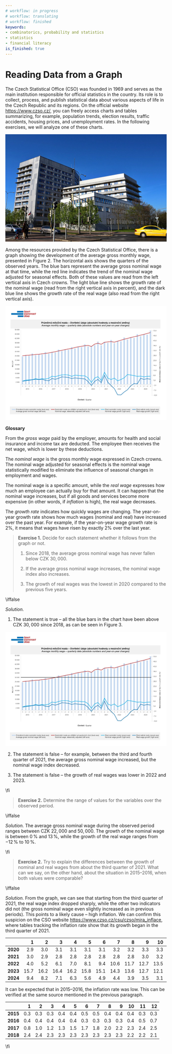 ```yaml
---
# workflow: in progress
# workflow: translating
# workflow: finished
keywords:
- combinatorics, probability and statistics
- statistics
- financial literacy
is_finished: true
---
```


# Reading Data from a Graph

The Czech Statistical Office (CSO) was founded in 1969 and serves as the main institution responsible for official statistics in the country. 
Its role is to collect, process, and publish statistical data about various aspects of life in the Czech Republic and its regions. 
On the official website <https://www.czso.cz/>, you can freely access charts and tables summarizing, for example, 
population trends, election results, traffic accidents, housing prices, and unemployment rates. In the following exercises, we will analyze one 
of these charts.

![Headquarters of the Czech Statistical Office in Prague (2017)](03_graf_csu.jpg)

Among the resources provided by the Czech Statistical Office, there is a graph showing the development of the average gross monthly wage, 
presented in Figure 2. The horizontal axis shows the quarters of the observed years. The blue bars represent the average gross nominal wage at that 
time, while the red line indicates the trend of the nominal wage adjusted for seasonal effects. Both of these values are read from the left vertical 
axis in Czech crowns. The light blue line shows the growth rate of the nominal wage (read from the right vertical axis in percent), and the dark 
blue line shows the growth rate of the real wage (also read from the right vertical axis).

![Average Monthly Wage and Wage Growth](03_graf_1.jpg)

**Glossary**

From the *gross wage* paid by the employer, amounts for health and social insurance and income tax are deducted. The employee then receives the net wage, which is lower by these deductions.

The *nominal wage* is the gross monthly wage expressed in Czech crowns. The nominal wage adjusted for seasonal effects is the nominal wage statistically modified to eliminate the influence of seasonal changes in employment and wages.

The nominal wage is a specific amount, while the *real wage* expresses how much an employee can actually buy for that amount. It can happen that the nominal wage increases, but if all goods and services become more expensive (in other words, if *inflation* is high), the real wage decreases.

The *growth rate* indicates how quickly wages are changing. The year-on-year growth rate shows how much wages (nominal and real) have increased over the past year. For example, if the year-on-year wage growth rate is 2%, it means that wages have risen by exactly 2% over the last year.

>**Exercise 1.** Decide for each statement whether it follows from the graph or not.
>
>1. Since 2018, the average gross nominal wage has never fallen below CZK $30{,}000$.
>
>2. If the average gross nominal wage increases, the nominal wage index also increases.
>
>3. The growth of real wages was the lowest in 2020 compared to the previous five years.

\iffalse

*Solution.* 

1. The statement is true – all the blue bars in the chart have been above CZK $30{,}000$ since 2018, as can be seen in Figure 3.

![Average Monthly Wage and Wage Growth](03_graf_graf_2.jpg)

2. The statement is false – for example, between the third and fourth quarter of 2021, the average gross nominal wage increased, but the nominal wage index decreased.

3. The statement is false – the growth of real wages was lower in 2022 and 2023.

\fi

>**Exercise 2.** Determine the range of values for the variables over the observed period.

\iffalse

*Solution.* The average gross nominal wage during the observed period ranges between CZK $22{,}000$ and $50{,}000$.
The growth of the nominal wage is between $0\,\%$ and $13\,\%$, while the growth of the real wage ranges from $-12\,\%$ to $10\,\%$.

\fi

>**Exercise 2.** Try to explain the differences between the growth of nominal and real wages from about the third quarter of 2021. What can we say, on the other hand, about the situation in 2015–2016, when both values were comparable?

\iffalse

*Solution.* From the graph, we can see that starting from the third quarter of 2021, the real wage index dropped sharply, while the other two indicators did not (the gross nominal wage even slightly increased as in previous periods). This points to a likely cause – high inflation. We can confirm this suspicion on the CSO website <https://www.czso.cz/csu/czso/mira_inflace>, where tables tracking the inflation rate show that its growth began in the third quarter of 2021.

|  | 1 | 2 | 3 | 4 | 5 | 6 | 7 | 8 | 9 | 10 | 11 | 12 |
| - | -: | -: | -: | -: | -: | -: | -: | -: | -: | -: | -: | -: |
| **2020** | 2.9 | 3.0 | 3.1 | 3.1 | 3.1 | 3.1 | 3.2 | 3.2 | 3.3 | 3.3 | 3.2 | 3,2 |
| **2021** | 3.0 | 2.9 | 2.8 | 2.8 | 2.8 | 2.8 | 2.8 | 2.8 | 3.0 | 3.2 | 3.5 | 3,8 |
| **2022** | 4.0 | 5.2 | 6.1 | 7.0 | 8.1 | 9.4 | 10.6 | 11.7 | 12.7 | 13.5 | 14.4 | 15.1 |
| **2023** | 15.7 | 16.2 | 16.4 | 16.2 | 15.8 | 15.1 | 14.3 | 13.6 | 12.7 | 12.1 | 11.4 | 10.7 |
| **2024** | 9.4 | 8.2 | 7.1 | 6.3 | 5.6 | 4.9 | 4.4 | 3.9 | 3.5 | 3.1 | 2.7 | 2.4 |

It can be expected that in 2015–2016, the inflation rate was low. This can be verified at the same source mentioned in the previous paragraph.

|  | 1 | 2 | 3 | 4 | 5 | 6 | 7 | 8 | 9 | 10 | 11 | 12 |
| -- | --: | --: | --: | --: | --: | --: | --: | --: | --: | --: | --: | --: |
| **2015** | 0.3 | 0.3 | 0.3 | 0.4 | 0.4 | 0.5 | 0.5 | 0.4 | 0.4 | 0.4 | 0.3 | 0.3 |
| **2016** | 0.4 | 0.4 | 0.4 | 0.4 | 0.4 | 0.3 | 0.3 | 0.3 | 0.3 | 0.4 | 0.5 | 0.7 |
| **2017** | 0.8 | 1.0 | 1.2 | 1.3 | 1.5 | 1.7 | 1.8 | 2.0 | 2.2 | 2.3 | 2.4 | 2.5 |
| **2018** | 2.4 | 2.4 | 2.3 | 2.3 | 2.3 | 2.3 | 2.3 | 2.3 | 2.3 | 2.2 | 2.2 | 2.1 |

\fi
